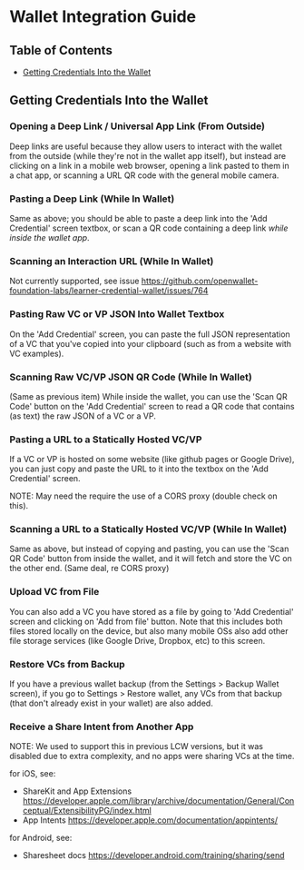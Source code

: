 # Wallet Integration Guide

## Table of Contents

* [Getting Credentials Into the Wallet](#getting-credentials-into-the-wallet)

## Getting Credentials Into the Wallet

### Opening a Deep Link / Universal App Link (From Outside)

Deep links are useful because they allow users to interact with the wallet
from the outside (while they're not in the wallet app itself), but instead
are clicking on a link in a mobile web browser, opening a link pasted to them
in a chat app, or scanning a URL QR code with the general mobile camera.

### Pasting a Deep Link (While In Wallet)

Same as above; you should be able to paste a deep link into the 'Add Credential'
screen textbox, or scan a QR code containing a deep link _while inside the
wallet app_.

### Scanning an Interaction URL (While In Wallet)

Not currently supported, see issue https://github.com/openwallet-foundation-labs/learner-credential-wallet/issues/764

### Pasting Raw VC or VP JSON Into Wallet Textbox

On the 'Add Credential' screen, you can paste the full JSON representation
of a VC that you've copied into your clipboard (such as from a website with VC
examples).

### Scanning Raw VC/VP JSON QR Code (While In Wallet)

(Same as previous item)
While inside the wallet, you can use the 'Scan QR Code' button on the 'Add
Credential' screen to read a QR code that contains (as text) the raw JSON
of a VC or a VP.

### Pasting a URL to a Statically Hosted VC/VP

If a VC or VP is hosted on some website (like github pages or Google Drive),
you can just copy and paste the URL to it into the textbox on the 'Add Credential'
screen.

NOTE: May need the require the use of a CORS proxy (double check on this).

### Scanning a URL to a Statically Hosted VC/VP (While In Wallet)

Same as above, but instead of copying and pasting, you can use the 'Scan QR Code'
button from inside the wallet, and it will fetch and store the VC on the other
end. (Same deal, re CORS proxy)

### Upload VC from File

You can also add a VC you have stored as a file by going to 'Add Credential'
screen and clicking on 'Add from file' button.
Note that this includes both files stored locally on the device, but also
many mobile OSs also add other file storage services (like Google Drive, Dropbox,
etc) to this screen.

### Restore VCs from Backup

If you have a previous wallet backup (from the Settings > Backup Wallet screen),
if you go to Settings > Restore wallet, any VCs from that backup (that don't
already exist in your wallet) are also added.

### Receive a Share Intent from Another App

NOTE: We used to support this in previous LCW versions, but it was disabled
due to extra complexity, and no apps were sharing VCs at the time.

for iOS, see:
* ShareKit and App Extensions https://developer.apple.com/library/archive/documentation/General/Conceptual/ExtensibilityPG/index.html
* App Intents https://developer.apple.com/documentation/appintents/

for Android, see:
* Sharesheet docs https://developer.android.com/training/sharing/send

